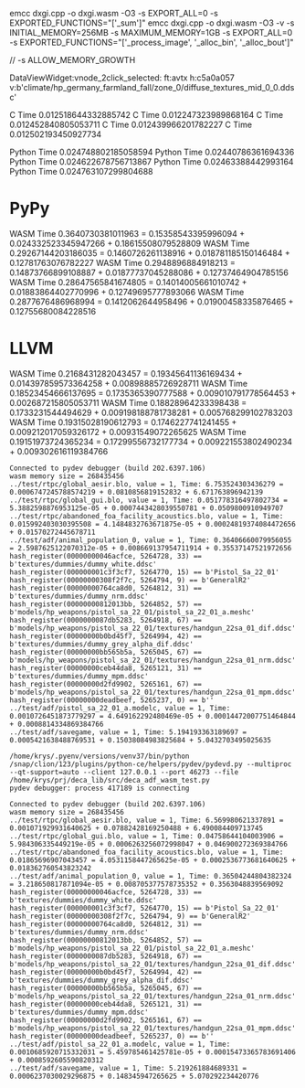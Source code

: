 emcc dxgi.cpp -o dxgi.wasm -O3 -s EXPORT_ALL=0 -s EXPORTED_FUNCTIONS="['_sum']"
emcc dxgi.cpp -o dxgi.wasm -O3 -v -s INITIAL_MEMORY=256MB -s MAXIMUM_MEMORY=1GB -s EXPORT_ALL=0 -s EXPORTED_FUNCTIONS="['_process_image', '_alloc_bin', '_alloc_bout']"

// -s ALLOW_MEMORY_GROWTH 

DataViewWidget:vnode_2click_selected: ft:avtx h:c5a0a057 v:b'climate/hp_germany_farmland_fall/zone_0/diffuse_textures_mid_0_0.ddsc'

C Time 0.012518644332885742
C Time 0.012247323989868164
C Time 0.012452840805053711
C Time 0.012439966201782227
C Time 0.012502193450927734

Python Time 0.024748802185058594
Python Time 0.02440786361694336
Python Time 0.024622678756713867
Python Time 0.02463388442993164
Python Time 0.024763107299804688

# PyPy
WASM Time 0.3640730381011963 =  0.15358543395996094 + 0.024332523345947266 + 0.18615508079528809
WASM Time 0.29267144203186035 =  0.1460726261138916 + 0.018781185150146484 + 0.12781763076782227
WASM Time 0.2948896884918213 =  0.14873766899108887 + 0.01877737045288086 + 0.12737464904785156
WASM Time 0.28647565841674805 =  0.14014005661010742 + 0.01883864402770996 + 0.12749695777893066
WASM Time 0.2877676486968994 =  0.1412062644958496 + 0.01900458335876465 + 0.12755680084228516

# LLVM
WASM Time 0.2168431282043457 =  0.19345641136169434 + 0.014397859573364258 + 0.00898885726928711
WASM Time 0.18523454666137695 =  0.1735365390777588 + 0.009010791778564453 + 0.002687215805053711
WASM Time 0.18828964233398438 =  0.1733231544494629 + 0.009198188781738281 + 0.005768299102783203
WASM Time 0.19315028190612793 =  0.1746227741241455 + 0.009212017059326172 + 0.00931549072265625
WASM Time 0.19151973724365234 =  0.17299556732177734 + 0.009221553802490234 + 0.009302616119384766


```
Connected to pydev debugger (build 202.6397.106)
wasm memory size = 268435456
../test/rtpc/global_aesir.blo, value = 1, Time: 6.753524303436279 = 0.0006747245788574219 + 0.0810856819152832 + 6.671763896942139
../test/rtpc/global_gui.blo, value = 1, Time: 0.051778316497802734 = 5.3882598876953125e-05 + 0.0007443428039550781 + 0.0509800910949707
../test/rtpc/abandoned_foa_facility_acoustics.blo, value = 1, Time: 0.015992403030395508 = 4.1484832763671875e-05 + 0.00024819374084472656 + 0.01570272445678711
../test/adf/animal_population_0, value = 1, Time: 0.36406660079956055 = 2.5987625122070312e-05 + 0.008669137954711914 + 0.35537147521972656
hash_register(00000000046acfce, 5264728, 33) == b'textures/dummies/dummy_white.ddsc'
hash_register(000000001c3f3cf7, 5264770, 15) == b'Pistol_Sa_22_01'
hash_register(00000000308f2f7c, 5264794, 9) == b'GeneralR2'
hash_register(00000000764ca8d0, 5264812, 31) == b'textures/dummies/dummy_nrm.ddsc'
hash_register(00000000812013bb, 5264852, 57) == b'models/hp_weapons/pistol_sa_22_01/pistol_sa_22_01_a.meshc'
hash_register(0000000087db5283, 5264918, 67) == b'models/hp_weapons/pistol_sa_22_01/textures/handgun_22sa_01_dif.ddsc'
hash_register(00000000b0bd45f7, 5264994, 42) == b'textures/dummies/dummy_grey_alpha_dif.ddsc'
hash_register(00000000bb565b5a, 5265045, 67) == b'models/hp_weapons/pistol_sa_22_01/textures/handgun_22sa_01_nrm.ddsc'
hash_register(00000000ceb44da8, 5265121, 31) == b'textures/dummies/dummy_mpm.ddsc'
hash_register(00000000d2fd9902, 5265161, 67) == b'models/hp_weapons/pistol_sa_22_01/textures/handgun_22sa_01_mpm.ddsc'
hash_register(00000000deadbeef, 5265237, 0) == b''
../test/adf/pistol_sa_22_01_a.modelc, value = 1, Time: 0.0010726451873779297 = 4.649162292480469e-05 + 0.00014472007751464844 + 0.0008814334869384766
../test/adf/savegame, value = 1, Time: 5.194193363189697 = 0.0005421638488769531 + 0.15038084983825684 + 5.0432703495025635

/home/krys/.pyenv/versions/venv37/bin/python /snap/clion/123/plugins/python-ce/helpers/pydev/pydevd.py --multiproc --qt-support=auto --client 127.0.0.1 --port 46273 --file /home/krys/prj/deca_lib/src/deca_adf_wasm_test.py
pydev debugger: process 417189 is connecting

Connected to pydev debugger (build 202.6397.106)
wasm memory size = 268435456
../test/rtpc/global_aesir.blo, value = 1, Time: 6.569980621337891 = 0.001071929931640625 + 0.07882428169250488 + 6.490084409713745
../test/rtpc/global_gui.blo, value = 1, Time: 0.04758644104003906 = 5.984306335449219e-05 + 0.0006263256072998047 + 0.046900272369384766
../test/rtpc/abandoned_foa_facility_acoustics.blo, value = 1, Time: 0.01865696907043457 = 4.0531158447265625e-05 + 0.0002536773681640625 + 0.018362760543823242
../test/adf/animal_population_0, value = 1, Time: 0.36504244804382324 = 3.218650817871094e-05 + 0.008705377578735352 + 0.3563048839569092
hash_register(00000000046acfce, 5264728, 33) == b'textures/dummies/dummy_white.ddsc'
hash_register(000000001c3f3cf7, 5264770, 15) == b'Pistol_Sa_22_01'
hash_register(00000000308f2f7c, 5264794, 9) == b'GeneralR2'
hash_register(00000000764ca8d0, 5264812, 31) == b'textures/dummies/dummy_nrm.ddsc'
hash_register(00000000812013bb, 5264852, 57) == b'models/hp_weapons/pistol_sa_22_01/pistol_sa_22_01_a.meshc'
hash_register(0000000087db5283, 5264918, 67) == b'models/hp_weapons/pistol_sa_22_01/textures/handgun_22sa_01_dif.ddsc'
hash_register(00000000b0bd45f7, 5264994, 42) == b'textures/dummies/dummy_grey_alpha_dif.ddsc'
hash_register(00000000bb565b5a, 5265045, 67) == b'models/hp_weapons/pistol_sa_22_01/textures/handgun_22sa_01_nrm.ddsc'
hash_register(00000000ceb44da8, 5265121, 31) == b'textures/dummies/dummy_mpm.ddsc'
hash_register(00000000d2fd9902, 5265161, 67) == b'models/hp_weapons/pistol_sa_22_01/textures/handgun_22sa_01_mpm.ddsc'
hash_register(00000000deadbeef, 5265237, 0) == b''
../test/adf/pistol_sa_22_01_a.modelc, value = 1, Time: 0.0010685920715332031 = 5.459785461425781e-05 + 0.00015473365783691406 + 0.0008592605590820312
../test/adf/savegame, value = 1, Time: 5.219261884689331 = 0.0006237030029296875 + 0.148345947265625 + 5.070292234420776
```